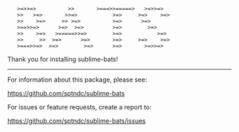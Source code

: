 ```
   >=>>=>          >>       >===>>=====>   >=>>=>  
   >>   >=>       >>=>           >=>     >=>    >=>
   >>    >=>     >> >=>          >=>      >=>      
   >==>>=>      >=>  >=>         >=>        >=>    
   >>    >=>   >=====>>=>        >=>           >=> 
   >>     >>  >=>      >=>       >=>     >=>    >=>
   >===>>=>  >=>        >=>      >=>       >=>>=>  
```

Thank you for installing sublime-bats!

---

For information about this package, please see:

https://github.com/sptndc/sublime-bats

For issues or feature requests, create a report to:

https://github.com/sptndc/sublime-bats/issues
